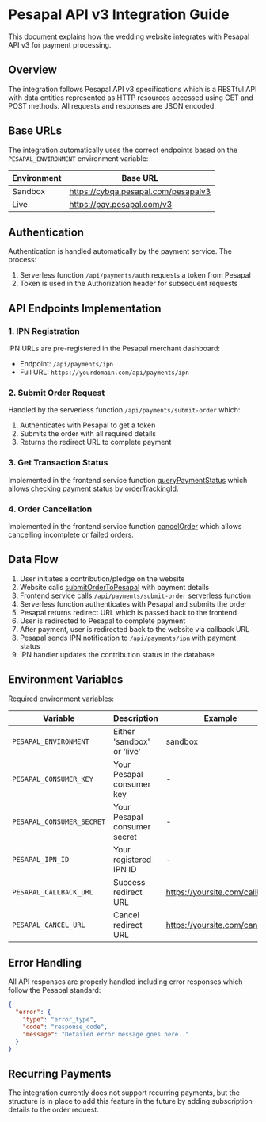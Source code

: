 # Pesapal API v3 Integration Guide

This document explains how the wedding website integrates with Pesapal API v3 for payment processing.

## Overview

The integration follows Pesapal API v3 specifications which is a RESTful API with data entities represented as HTTP resources accessed using GET and POST methods. All requests and responses are JSON encoded.

## Base URLs

The integration automatically uses the correct endpoints based on the `PESAPAL_ENVIRONMENT` environment variable:

| Environment | Base URL |
|-------------|----------|
| Sandbox | https://cybqa.pesapal.com/pesapalv3 |
| Live | https://pay.pesapal.com/v3 |

## Authentication

Authentication is handled automatically by the payment service. The process:

1. Serverless function `/api/payments/auth` requests a token from Pesapal
2. Token is used in the Authorization header for subsequent requests

## API Endpoints Implementation

### 1. IPN Registration

IPN URLs are pre-registered in the Pesapal merchant dashboard:
- Endpoint: `/api/payments/ipn`
- Full URL: `https://yourdomain.com/api/payments/ipn`

### 2. Submit Order Request

Handled by the serverless function `/api/payments/submit-order` which:
1. Authenticates with Pesapal to get a token
2. Submits the order with all required details
3. Returns the redirect URL to complete payment

### 3. Get Transaction Status

Implemented in the frontend service function [queryPaymentStatus](file:///d:/PROJECTS/Emmanuel-and-Martha/src/services/paymentService.ts#L130-L187) which allows checking payment status by [orderTrackingId](file:///d:/PROJECTS/Emmanuel-and-Martha/src/lib/types.ts#L50-L57).

### 4. Order Cancellation

Implemented in the frontend service function [cancelOrder](file:///d:/PROJECTS/Emmanuel-and-Martha/src/services/paymentService.ts#L189-L223) which allows cancelling incomplete or failed orders.

## Data Flow

1. User initiates a contribution/pledge on the website
2. Website calls [submitOrderToPesapal](file:///d:/PROJECTS/Emmanuel-and-Martha/src/services/paymentService.ts#L18-L71) with payment details
3. Frontend service calls `/api/payments/submit-order` serverless function
4. Serverless function authenticates with Pesapal and submits the order
5. Pesapal returns redirect URL which is passed back to the frontend
6. User is redirected to Pesapal to complete payment
7. After payment, user is redirected back to the website via callback URL
8. Pesapal sends IPN notification to `/api/payments/ipn` with payment status
9. IPN handler updates the contribution status in the database

## Environment Variables

Required environment variables:

| Variable | Description | Example |
|----------|-------------|---------|
| `PESAPAL_ENVIRONMENT` | Either 'sandbox' or 'live' | sandbox |
| `PESAPAL_CONSUMER_KEY` | Your Pesapal consumer key | - |
| `PESAPAL_CONSUMER_SECRET` | Your Pesapal consumer secret | - |
| `PESAPAL_IPN_ID` | Your registered IPN ID | - |
| `PESAPAL_CALLBACK_URL` | Success redirect URL | https://yoursite.com/callback |
| `PESAPAL_CANCEL_URL` | Cancel redirect URL | https://yoursite.com/cancel |

## Error Handling

All API responses are properly handled including error responses which follow the Pesapal standard:

```json
{
  "error": {
    "type": "error_type",
    "code": "response_code",
    "message": "Detailed error message goes here.."
  }
}
```

## Recurring Payments

The integration currently does not support recurring payments, but the structure is in place to add this feature in the future by adding subscription details to the order request.